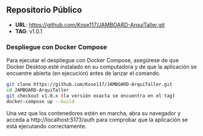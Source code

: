 ## Repositorio Público

- **URL**: https://github.com/Kose117/JAMBOARD-ArquiTaller.git
- **TAG**: v1.0.1


### Despliegue con Docker Compose

Para ejecutar el despliegue con Docker Compose, asegúrese de que Docker Desktop esté instalado en su computadora y de que la aplicación se encuentre abierta (en ejecución) antes de lanzar el comando.

```bash
git clone https://github.com/Kose117/JAMBOARD-ArquiTaller.git
cd JAMBOARD-ArquiTaller
git checkout v1.0.x (la versión exacta se encuentra en el tag)
docker-compose up --build
```

Una vez que los contenedores estén en marcha, abra su navegador y acceda a http://localhost:5173/auth para comprobar que la aplicación se está ejecutando correctamente.
